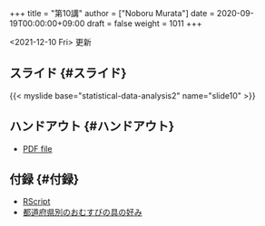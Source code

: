 +++
title = "第10講"
author = ["Noboru Murata"]
date = 2020-09-19T00:00:00+09:00
draft = false
weight = 1011
+++

<span class="timestamp-wrapper"><span class="timestamp">&lt;2021-12-10 Fri&gt; </span></span> 更新


## スライド {#スライド}

{{< myslide base="statistical-data-analysis2" name="slide10" >}}


## ハンドアウト {#ハンドアウト}

-   [PDF file](https://noboru-murata.github.io/statistical-data-analysis2/pdfs/slide10.pdf)


## 付録 {#付録}

-   [RScript](https://noboru-murata.github.io/statistical-data-analysis2/code/slide10.R)
-   [都道府県別のおむすびの具の好み](https://noboru-murata.github.io/statistical-data-analysis2/data/omusubi.csv)